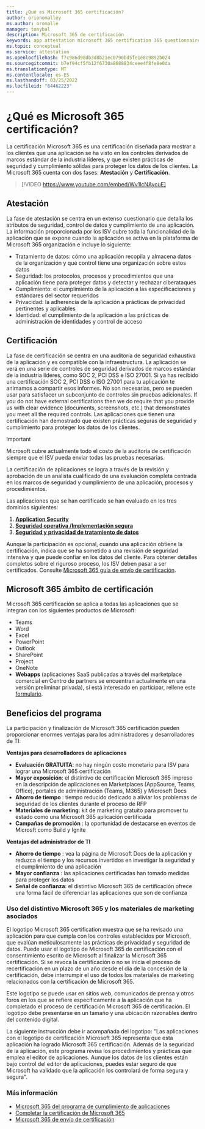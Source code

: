 ```yaml
---
title: ¿Qué es Microsoft 365 certificación?
author: orionomalley
ms.author: oromalle
manager: tonybal
description: Microsoft 365 de certificación
keywords: app attestation microsoft 365 certification 365 questionnaire appSource
ms.topic: conceptual
ms.service: attestation
ms.openlocfilehash: f7c986d98db3d8b21ec0790bd5fe1e8c9892b024
ms.sourcegitcommit: b7ef94cf5fb12f6730a8688834ceee4f8fe8e0da
ms.translationtype: MT
ms.contentlocale: es-ES
ms.lasthandoff: 03/25/2022
ms.locfileid: "64462223"
---
```

# <a name="what-is-microsoft-365-certification"></a>¿Qué es Microsoft 365 certificación?

La certificación Microsoft 365 es una certificación diseñada para mostrar a los clientes que una aplicación se ha visto en los controles derivados de marcos estándar de la industria líderes, y que existen prácticas de seguridad y cumplimiento sólidas para proteger los datos de los clientes. La Microsoft 365 cuenta con dos fases: **Atestación** y **Certificación**.

>[!VIDEO https://www.youtube.com/embed/Wv1lcNAycuE]


## <a name="attestation"></a>Atestación

La fase de atestación se centra en un extenso cuestionario que detalla los atributos de seguridad, control de datos y cumplimiento de una aplicación. La información proporcionada por los ISV cubre toda la funcionalidad de la aplicación que se expone cuando la aplicación se activa en la plataforma de Microsoft 365 organización e incluye lo siguiente:

- Tratamiento de datos: cómo una aplicación recopila y almacena datos de la organización y qué control tiene una organización sobre estos datos
- Seguridad: los protocolos, procesos y procedimientos que una aplicación tiene para proteger datos y detectar y rechazar ciberataques
- Cumplimiento: el cumplimiento de la aplicación a las especificaciones y estándares del sector requeridos
- Privacidad: la adherencia de la aplicación a prácticas de privacidad pertinentes y aplicables
- Identidad: el cumplimiento de la aplicación a las prácticas de administración de identidades y control de acceso


## <a name="certification"></a>Certificación

La fase de certificación se centra en una auditoría de seguridad exhaustiva de la aplicación y es compatible con la infraestructura. La aplicación se verá en una serie de controles de seguridad derivados de marcos estándar de la industria líderes, como SOC 2, PCI DSS e ISO 27001. Si ya has recibido una certificación SOC 2, PCI DSS o ISO 27001 para tu aplicación te animamos a compartir esos informes. No son necesarias, pero se pueden usar para satisfacer un subconjunto de controles sin pruebas adicionales. If you do not have external certifications then we do require that you provide us with clear evidence (documents, screenshots, etc.) that demonstrates you meet all the required controls. Las aplicaciones que tienen una certificación han demostrado que existen prácticas seguras de seguridad y cumplimiento para proteger los datos de los clientes. 

> [!IMPORTANT]
> Microsoft cubre actualmente todo el costo de la auditoría de certificación siempre que el ISV pueda enviar todas las pruebas necesarias.

La certificación de aplicaciones se logra a través de la revisión y aprobación de un analista cualificado de una evaluación completa centrada en los marcos de seguridad y cumplimiento de una aplicación, procesos y procedimientos. 

Las aplicaciones que se han certificado se han evaluado en los tres dominios siguientes:
1.  [**Application Security**]( https://docs.microsoft.com/microsoft-365-app-certification/docs/certification-submission-guide#application-security)
1.  [**Seguridad operativa /Implementación segura**]( https://docs.microsoft.com/microsoft-365-app-certification/docs/certification-submission-guide#operational-security)
1.  [**Seguridad y privacidad de tratamiento de datos**]( https://docs.microsoft.com/microsoft-365-app-certification/docs/certification-submission-guide#data-handling-security-and-privacy)

Aunque la participación es opcional, cuando una aplicación obtiene la certificación, indica que se ha sometido a una revisión de seguridad intensiva y que puede confiar en los datos del cliente. Para obtener detalles completos sobre el riguroso proceso, los ISV deben pasar a ser certificados. Consulte [Microsoft 365 guía de envío de certificación](https://docs.microsoft.com/microsoft-365-app-certification/docs/certification-submission-guide).

## <a name="microsoft-365-certification-scope"></a>Microsoft 365 ámbito de certificación

Microsoft 365 certificación se aplica a todas las aplicaciones que se integran con los siguientes productos de Microsoft:
- Teams
- Word
- Excel
- PowerPoint
- Outlook
- SharePoint
- Project
- OneNote
- **Webapps** (aplicaciones SaaS publicadas a través del marketplace comercial en Centro de partners se encuentran actualmente en una versión preliminar privada), si está interesado en participar, rellene este [formulario](https://forms.microsoft.com/Pages/ResponsePage.aspx?id=v4j5cvGGr0GRqy180BHbR3Om82jEdWlAkFiVJRhmM_xUQkY0SjVVOVVLR0RUN0RYNlRWMDRTSjVQRy4u).

## <a name="program-benefits"></a>Beneficios del programa
La participación y finalización de Microsoft 365 certificación pueden proporcionar enormes ventajas para los administradores y desarrolladores de TI:

**Ventajas para desarrolladores de aplicaciones**
-   **Evaluación GRATUITA**: no hay ningún costo monetario para ISV para lograr una Microsoft 365 certificación
-   **Mayor exposición**: el distintivo de certificación Microsoft 365 impreso en la descripción de aplicaciones en Marketplaces (AppSource, Teams, Office), portales de administración (Teams, M365) y Microsoft Docs
-   **Ahorro de tiempo** : tiempo reducido dedicado a aliviar los problemas de seguridad de los clientes durante el proceso de RFP 
- **Materiales de marketing**: kit de marketing gratuito para promover tu estado como una Microsoft 365 aplicación certificada
- **Campañas de promoción** : la oportunidad de destacarse en eventos de Microsft como Build y Ignite

**Ventajas del administrador de TI**
- **Ahorro de tiempo** : vea la página de Microsoft Docs de la aplicación y reduzca el tiempo y los recursos invertidos en investigar la seguridad y el cumplimiento de una aplicación 
-   **Mayor confianza** : las aplicaciones certificadas han tomado medidas para proteger los datos 
-   **Señal de confianza**: el distintivo Microsoft 365 de certificación ofrece una forma fácil de diferenciar las aplicaciones que son de confianza


### <a name="using-the-microsoft-365-badge-and-associated-marketing-materials"></a>Uso del distintivo Microsoft 365 y los materiales de marketing asociados
El logotipo Microsoft 365 certification muestra que se ha revisado una aplicación para que cumpla con los controles establecidos por Microsoft, que evalúan meticulosamente las prácticas de privacidad y seguridad de datos. Puede usar el logotipo de Microsoft 365 de certificación con el consentimiento escrito de Microsoft al finalizar la Microsoft 365 certificación. Si se revoca la certificación o no se inicia el proceso de recertificación en un plazo de un año desde el día de la concesión de la certificación, debe interrumpir el uso de todos los materiales de marketing relacionados con la certificación de Microsoft 365. 

Este logotipo se puede usar en sitios web, comunicados de prensa y otros foros en los que se refiere específicamente a la aplicación que ha completado el proceso de certificación Microsoft 365 de certificación. El logotipo debe presentarse en un tamaño y una ubicación razonables dentro del contenido digital. 

La siguiente instrucción debe ir acompañada del logotipo: "Las aplicaciones con el logotipo de certificación Microsoft 365 representa que esta aplicación ha logrado Microsoft 365 certificación. Además de la seguridad de la aplicación, este programa revisa los procedimientos y prácticas que emplea el editor de aplicaciones. Aunque los datos de los clientes están bajo control del editor de aplicaciones, puedes estar seguro de que Microsoft ha validado que la aplicación los controlará de forma segura y segura".


### <a name="learn-more"></a>Más información
* [Microsoft 365 del programa de cumplimiento de aplicaciones](~/overview.md)  
* [Completar la certificación de Microsoft 365](~/docs/certification.md)  
* [Microsoft 365 de envío de certificación](~/docs/certification-submission-guide.md)

